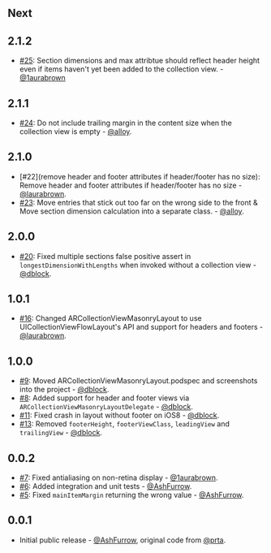 Next
-----



2.1.2
-----

- [#25](https://github.com/ashfurrow/ARCollectionViewMasonryLayout/pull/25): Section dimensions and max attribtue should reflect header height even if items haven't yet been added to the collection view. - [@1aurabrown](https://github.com/1aurabrown)

2.1.1
-----
- [#24](https://github.com/ashfurrow/ARCollectionViewMasonryLayout/pull/24): Do not include trailing margin in the content size when the collection view is empty - [@alloy](https://github.com/alloy). 

2.1.0
-----
- [#22](remove header and footer attributes if header/footer has no size): Remove header and footer attributes if header/footer has no size - [@laurabrown](https://github.com/1aurabrown).
- [#23](https://github.com/ashfurrow/ARCollectionViewMasonryLayout/pull/23): Move entries that stick out too far on the wrong side to the front & Move section dimension calculation into a separate class. - [@alloy](https://github.com/alloy).

2.0.0
-----
- [#20](https://github.com/AshFurrow/ARCollectionViewMasonryLayout/pull/20): Fixed multiple sections false positive assert in `longestDimensionWithLengths` when invoked without a collection view - [@dblock](https://github.com/dblock).

1.0.1
-----
- [#16](https://github.com/AshFurrow/ARCollectionViewMasonryLayout/pull/16): Changed ARCollectionViewMasonryLayout to use UICollectionViewFlowLayout's API and support for headers and footers - [@laurabrown](https://github.com/1aurabrown).


1.0.0
-----

- [#9](https://github.com/AshFurrow/ARCollectionViewMasonryLayout/pull/9): Moved ARCollectionViewMasonryLayout.podspec and screenshots into the project - [@dblock](https://github.com/dblock).
- [#8](https://github.com/AshFurrow/ARCollectionViewMasonryLayout/issues/8): Added support for header and footer views via `ARCollectionViewMasonryLayoutDelegate` - [@dblock](https://github.com/dblock).
- [#11](https://github.com/AshFurrow/ARCollectionViewMasonryLayout/issues/11): Fixed crash in layout without footer on iOS8 - [@dblock](https://github.com/dblock).
- [#13](https://github.com/AshFurrow/ARCollectionViewMasonryLayout/pull/13): Removed `footerHeight`, `footerViewClass`, `leadingView` and `trailingView`  - [@dblock](https://github.com/dblock).

0.0.2
-----

- [#7](https://github.com/AshFurrow/ARCollectionViewMasonryLayout/pull/7): Fixed antialiasing on non-retina display - [@1aurabrown](https://github.com/1aurabrown).
- [#6](https://github.com/AshFurrow/ARCollectionViewMasonryLayout/pull/6): Added integration and unit tests - [@AshFurrow](https://github.com/AshFurrow).
- [#5](https://github.com/AshFurrow/ARCollectionViewMasonryLayout/issues/5): Fixed `mainItemMargin` returning the wrong value - [@AshFurrow](https://github.com/AshFurrow).

0.0.1
-----

- Initial public release - [@AshFurrow](https://github.com/AshFurrow), original code from [@prta](https://github.com/orta).
